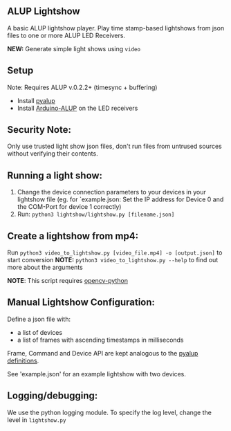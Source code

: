 ## ALUP Lightshow

A basic ALUP lightshow player. 
Play time stamp-based lightshows from json files to one or more ALUP LED Receivers.

**NEW:**
Generate simple light shows using `video`

## Setup
Note: Requires ALUP v.0.2.2+ (timesync + buffering)
- Install [pyalup](https://github.com/Skyfighter64/Python-ALUP/)
- Install [Arduino-ALUP](https://github.com/Skyfighter64/Arduino-ALUP) on the LED receivers

## Security Note:
Only use trusted light show json files, don't run files from untrused sources without verifying their contents.

## Running a light show:
1. Change the device connection parameters to your devices in your lightshow file (eg. for `example.json: Set the IP address for Device 0 and the COM-Port for device 1 correctly)
2. Run: `python3 lightshow/lightshow.py [filename.json]`

## Create a lightshow from mp4:
Run `python3 video_to_lightshow.py [video_file.mp4] -o [output.json]` to start conversion
**NOTE:** `python3 video_to_lightshow.py --help` to find out more about the arguments

**NOTE**: This script requires [opencv-python](https://pypi.org/project/opencv-python/)


## Manual Lightshow Configuration:
Define a json file with:
- a list of devices
- a list of frames with ascending timestamps in milliseconds 

Frame, Command and Device API are kept analogous to the [pyalup definitions](https://github.com/Skyfighter64/Python-ALUP/).

See 'example.json' for an example lightshow with two devices.

## Logging/debugging:
We use the python logging module. To specify the log level, change the level in `lightshow.py`